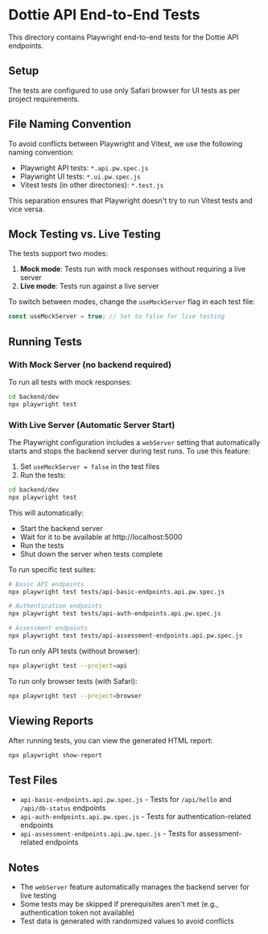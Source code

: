 # Dottie API End-to-End Tests

This directory contains Playwright end-to-end tests for the Dottie API endpoints.

## Setup

The tests are configured to use only Safari browser for UI tests as per project requirements.

## File Naming Convention

To avoid conflicts between Playwright and Vitest, we use the following naming convention:
- Playwright API tests: `*.api.pw.spec.js`
- Playwright UI tests: `*.ui.pw.spec.js`
- Vitest tests (in other directories): `*.test.js`

This separation ensures that Playwright doesn't try to run Vitest tests and vice versa.

## Mock Testing vs. Live Testing

The tests support two modes:
1. **Mock mode**: Tests run with mock responses without requiring a live server
2. **Live mode**: Tests run against a live server

To switch between modes, change the `useMockServer` flag in each test file:
```javascript
const useMockServer = true; // Set to false for live testing
```

## Running Tests

### With Mock Server (no backend required)

To run all tests with mock responses:
```bash
cd backend/dev
npx playwright test
```

### With Live Server (Automatic Server Start)

The Playwright configuration includes a `webServer` setting that automatically starts and stops the backend server during test runs. To use this feature:

1. Set `useMockServer = false` in the test files
2. Run the tests:
```bash
cd backend/dev
npx playwright test
```

This will automatically:
- Start the backend server
- Wait for it to be available at http://localhost:5000
- Run the tests
- Shut down the server when tests complete

To run specific test suites:
```bash
# Basic API endpoints
npx playwright test tests/api-basic-endpoints.api.pw.spec.js

# Authentication endpoints
npx playwright test tests/api-auth-endpoints.api.pw.spec.js

# Assessment endpoints
npx playwright test tests/api-assessment-endpoints.api.pw.spec.js
```

To run only API tests (without browser):
```bash
npx playwright test --project=api
```

To run only browser tests (with Safari):
```bash
npx playwright test --project=browser
```

## Viewing Reports

After running tests, you can view the generated HTML report:
```bash
npx playwright show-report
```

## Test Files

- `api-basic-endpoints.api.pw.spec.js` - Tests for `/api/hello` and `/api/db-status` endpoints
- `api-auth-endpoints.api.pw.spec.js` - Tests for authentication-related endpoints
- `api-assessment-endpoints.api.pw.spec.js` - Tests for assessment-related endpoints

## Notes

- The `webServer` feature automatically manages the backend server for live testing
- Some tests may be skipped if prerequisites aren't met (e.g., authentication token not available)
- Test data is generated with randomized values to avoid conflicts 